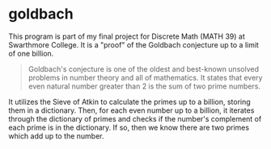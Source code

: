 # goldbach

This program is part of my final project for Discrete Math (MATH 39) at Swarthmore College.
It is a "proof" of the Goldbach conjecture up to a limit of one billion.
>Goldbach's conjecture is one of the oldest and best-known unsolved problems in number theory and all of mathematics. It states that every even natural number greater than 2 is the sum of two prime numbers.

It utilizes the Sieve of Atkin to calculate the primes up to a billion, storing them 
in a dictionary. Then, for each even number up to a billion, it iterates through the dictionary of primes and
checks if the number's complement of each prime is in the dictionary. If so, then we know there are 
two primes which add up to the number.